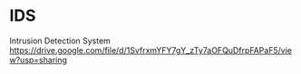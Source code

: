 # IDS
Intrusion Detection System 
https://drive.google.com/file/d/1SvfrxmYFY7gY_zTy7aOFQuDfrpFAPaF5/view?usp=sharing
